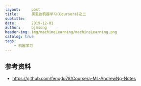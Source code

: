 ```yaml
---
layout:     post
title:      吴恩达机器学习(Coursera)之二
subtitle:   
date:       2019-12-01
author:     bjmsong
header-img: img/machineLearning/machineLearning.png
catalog: true
tags:
    - 机器学习
---
```

> 








## 参考资料
- https://github.com/fengdu78/Coursera-ML-AndrewNg-Notes





